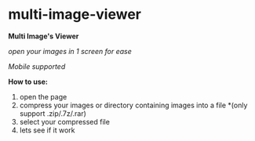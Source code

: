 # multi-image-viewer
**Multi Image's Viewer**

*open your images in 1 screen for ease*

*Mobile supported*

**How to use:**
1. open the page
2. compress your images or directory containing images into a file *(only support .zip/.7z/.rar)
3. select your compressed file
4. lets see if it work
